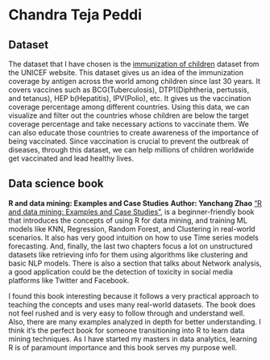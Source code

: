 # Chandra Teja Peddi


## Dataset
The dataset that I have chosen is the [immunization of children](https://data.unicef.org/resources/dataset/immunization/) dataset from the UNICEF website. This dataset gives us an idea of the immunization coverage by antigen across the world among children since last 30 years. It covers vaccines such as BCG(Tuberculosis), DTP1(Diphtheria, pertussis, and tetanus), HEP b(Hepatitis), IPV(Polio), etc. It gives us the vaccination coverage percentage among different countries. Using this data, we can visualize and filter out the countries whose children are below the target coverage percentage and take necessary actions to vaccinate them. We can also educate those countries to create awareness of the importance of being vaccinated. Since vaccination is crucial to prevent the outbreak of diseases, through this dataset, we can help millions of children worldwide get vaccinated and lead healthy lives.

## Data science book
**R and data mining: Examples and Case Studies**
**Author: Yanchang Zhao** 
[“R and data mining: Examples and Case Studies”](https://cran.r-project.org/doc/contrib/Zhao_R_and_data_mining.pdf), is a beginner-friendly book that introduces the concepts of using R for data mining, and training ML models like KNN, Regression, Random Forest, and Clustering in real-world scenarios. It also has very good intuition on how to use Time series models forecasting. And, finally, the last two chapters focus a lot on unstructured datasets like retrieving info for them using algorithms like clustering and basic NLP models. There is also a section that talks about Network analysis, a good application could be the detection of toxicity in social media platforms like Twitter and Facebook. 

I found this book interesting because it follows a very practical approach to teaching the concepts and uses many real-world datasets. The book does not feel rushed and is very easy to follow through and understand well. Also, there are many examples analyzed in depth for better understanding. I think it’s the perfect book for someone transitioning into R to learn data mining techniques. As I have started my masters in data analytics, learning R is of paramount importance and this book serves my purpose well.




